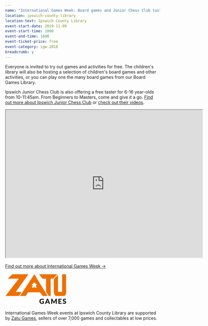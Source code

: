 ```yaml
---
name: "International Games Week: Board games and Junior Chess Club taster session"
location: ipswich-county-library
location-text: Ipswich County Library
event-start-date: 2019-11-09
event-start-time: 1000
event-end-time: 1600
event-ticket-price: free
event-category: igw-2018
breadcrumb: y
---
```


Everyone is invited to try out games and activities for free. The children's library will also be hosting a selection of children's board games and other activities, or you can play one the many board games from our Board Games Library.

Ipswich Junior Chess Club is also offering a free taster for 6-16 year-olds from 10-11:45am. From Beginners to Masters, come and give it a go. [Find out more about Ipswich Junior Chess Club](http://www.ipswichchess.co.uk/junior-chess-club.html) or [check out their videos](http://www.ipswichchess.co.uk/chess-videos.html).

<iframe src="https://www.google.com/maps/d/embed?mid=1GDEwM_SkZ7zxvvR2t3dXBlfOUojNwU_j" width="640" height="480"></iframe>

[Find out more about International Games Week &rarr;](http://games.ala.org/international-games-week/)

<img src="/images/featured/featured-zatu-games.png" class="{% include /c/img-float-left.html %}" alt="Zatu Games logo" />

International Games Week events at Ipswich County Library are supported by [Zatu Games](https://www.board-game.co.uk/), sellers of over 7,000 games and collectables at low prices.
